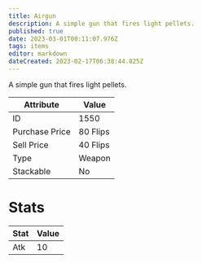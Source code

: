 ```yaml
---
title: Airgun
description: A simple gun that fires light pellets.
published: true
date: 2023-03-01T00:11:07.976Z
tags: items
editor: markdown
dateCreated: 2023-02-17T06:38:44.825Z
---
```


A simple gun that fires light pellets.

|Attribute|Value|
|-|-|
|ID|1550|
|Purchase Price|80 Flips|
|Sell Price|40 Flips|
|Type|Weapon|
|Stackable|No|

# Stats
|Stat|Value|
|-|-|
|Atk|10|
